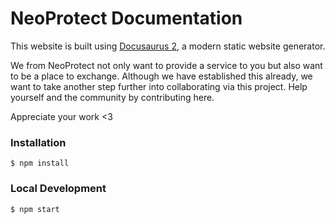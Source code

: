 # NeoProtect Documentation

This website is built using [Docusaurus 2](https://docusaurus.io/), a modern static website generator.

We from NeoProtect not only want to provide a service to you but also want to be a place to exchange.
Although we have established this already, we want to take another step further into collaborating via
this project. Help yourself and the community by contributing here.

Appreciate your work <3


### Installation

```
$ npm install
```

### Local Development

```
$ npm start
```